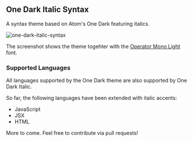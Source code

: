 ## One Dark Italic Syntax
A syntax theme based on Atom's One Dark featuring italics.

![one-dark-italic-syntax](https://github.com/TimoSta/one-dark-italic-syntax/raw/master/screenshots/jsx.png)

The screenshot shows the theme togehter with the [Operator Mono Light](http://www.typography.com/fonts/operator/styles/operatormono) font.

### Supported Languages

All languages supported by the One Dark theme are also supported by One Dark Italic.

So far, the following languages have been extended with italic accents:

- JavaScript
- JSX
- HTML

More to come. Feel free to contribute via pull requests!
